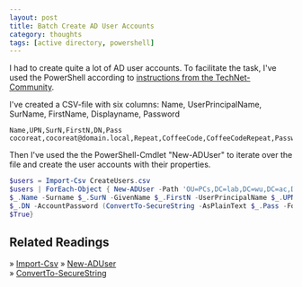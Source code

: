 ```yaml
---
layout: post
title: Batch Create AD User Accounts
category: thoughts
tags: [active directory, powershell]
---
```


I had to create quite a lot of AD user accounts. To facilitate the task, I've used the PowerShell according to [instructions from the TechNet-Community](https://social.technet.microsoft.com/wiki/contents/articles/25111.creating-batch-users-in-active-directory-using-powershell.aspx).

I've created a CSV-file with six columns: Name, UserPrincipalName, SurName, FirstName, Displayname, Password

~~~csv
Name,UPN,SurN,FirstN,DN,Pass
cocoreat,cocoreat@domain.local,Repeat,CoffeeCode,CoffeeCodeRepeat,Password
~~~

Then I've used the the PowerShell-Cmdlet "New-ADUser" to iterate over the file and create the user accounts with their properties.

~~~powershell
$users = Import-Csv CreateUsers.csv
$users | ForEach-Object { New-ADUser -Path 'OU=PCs,DC=lab,DC=wu,DC=ac,DC=at' -Name 
$_.Name -Surname $_.SurN -GivenName $_.FirstN -UserPrincipalName $_.UPN -DisplayName 
$_.DN -AccountPassword (ConvertTo-SecureString -AsPlainText $_.Pass -Force) -Enabled 
$True}
~~~

Related Readings
----------------

&raquo; [Import-Csv](https://docs.microsoft.com/en-us/powershell/module/microsoft.powershell.utility/import-csv)
&raquo; [New-ADUser](https://docs.microsoft.com/en-us/powershell/module/addsadministration/new-aduser)  
&raquo; [ConvertTo-SecureString](https://docs.microsoft.com/en-us/powershell/module/microsoft.powershell.security/convertto-securestring)
